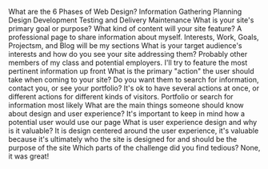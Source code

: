 What are the 6 Phases of Web Design?
	Information Gathering
	Planning
	Design
	Development
	Testing and Delivery
	Maintenance
What is your site's primary goal or purpose? What kind of content will your site feature?
	A professional page to share information about myself. Interests, Work, Goals, Projectsm, and Blog will be my sections
What is your target audience's interests and how do you see your site addressing them?
	Probably other members of my class and potential employers. I'll try to feature the most pertinent information up front
What is the primary "action" the user should take when coming to your site? Do you want them to search for information, contact you, or see your portfolio? It's ok to have several actions at once, or different actions for different kinds of visitors.
	Portfolio or search for information most likely
What are the main things someone should know about design and user experience?
	It's important to keep in mind how a potential user would use our page
What is user experience design and why is it valuable? 
	It is design centered around the user experience, it's valuable because it's ultimately who the site is designed for and should be the purpose of the site
Which parts of the challenge did you find tedious?
	None, it was great!